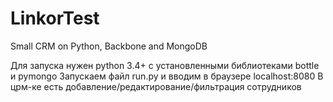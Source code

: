 # LinkorTest
Small CRM on Python, Backbone and MongoDB

Для запуска нужен python 3.4+ с установленными библиотеками bottle и pymongo
Запускаем файл run.py и вводим в браузере localhost:8080
В црм-ке есть добавление/редактирование/фильтрация сотрудников
